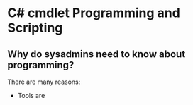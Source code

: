 # C\# cmdlet Programming and Scripting

## Why do  sysadmins need to know about programming?

There are many reasons:

- Tools are